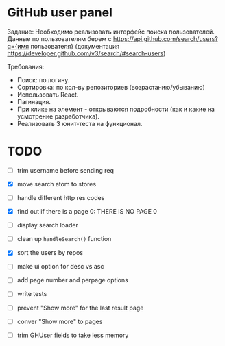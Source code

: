 # GitHub user panel

Задание:
Необходимо реализовать интерфейс поиска пользователей.
Данные по пользователям берем с https://api.github.com/search/users?q={имя пользователя} (документация https://developer.github.com/v3/search/#search-users)

Требования:
- Поиск: по логину.
- Сортировка: по кол-ву репозиториев (возрастанию/убыванию)
- Использовать React.
- Пагинация.
- При клике на элемент - открываются подробности (как и какие на усмотрение разработчика).
- Реализовать 3 юнит-теста на функционал. 

# TODO
- [ ] trim username before sending req
- [x] move search atom to stores
- [ ] handle different http res codes
- [x] find out if there is a page 0: THERE IS NO PAGE 0
- [ ] display search loader
- [ ] clean up `handleSearch()` function
- [x] sort the users by repos
- [ ] make ui option for desc vs asc
- [ ] add page number and perpage options
- [ ] write tests
- [ ] prevent "Show more" for the last result page
- [ ] conver "Show more" to pages
- [ ] trim GHUser fields to take less memory

